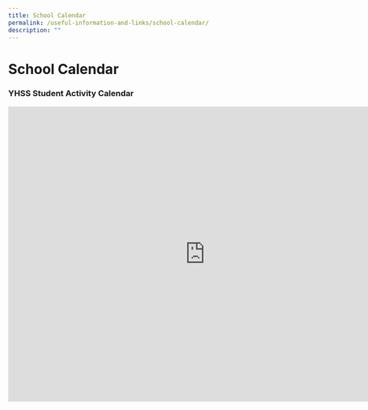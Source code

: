 ```yaml
---
title: School Calendar
permalink: /useful-information-and-links/school-calendar/
description: ""
---
```

# **School Calendar**

### YHSS Student Activity Calendar

<iframe src="https://calendar.google.com/calendar/embed?src=moe.edu.sg_50c1mdn25ps1ddq7hobljpbf38%40group.calendar.google.com&ctz=Asia%2FSingapore" style="border: 0" width="800" height="600" frameborder="0" scrolling="no"></iframe>